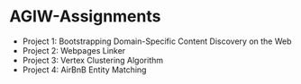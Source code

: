 # AGIW-Assignments

- Project 1: Bootstrapping Domain-Specific Content Discovery on the Web
- Project 2: Webpages Linker
- Project 3: Vertex Clustering Algorithm
- Project 4: AirBnB Entity Matching
